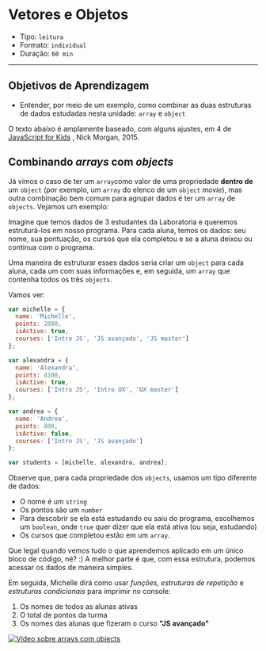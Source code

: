 # Vetores e Objetos

* Tipo: `leitura`
* Formato: `individual`
* Duração: `60 min`

***

## Objetivos de Aprendizagem

* Entender, por meio de um exemplo, como combinar as duas estruturas de dados estudadas nesta unidade: `array` e `object`

O texto abaixo é amplamente baseado, com alguns ajustes, em 4 de [JavaScript for Kids](http://pepa.holla.cz/wp-content/uploads/2015/11/JavaScript-for-Kids.pdf) , Nick Morgan, 2015.

## Combinando _arrays_ com _objects_

Já vimos o caso de ter um `array`como valor de uma propriedade **dentro de** um `object` \(por exemplo, um `array` do elenco de um `object` _movie_\), mas outra combinação bem comum para agrupar dados é ter um `array` de `objects`. Vejamos um exemplo:

Imagine que temos dados de 3 estudantes da Laboratoria e queremos estruturá-los em nosso programa. Para cada aluna, temos os dados: seu nome, sua pontuação, os cursos que ela completou e se a aluna deixou ou continua com o programa.

Uma maneira de estruturar esses dados seria criar um `object` para cada aluna, cada um com suas informações e, em seguida, um `array` que contenha todos os três `objects`.

Vamos ver:

```javascript
var michelle = {
  name: 'Michelle',
  points: 2000,
  isActive: true,
  courses: ['Intro JS', 'JS avançado', 'JS master']
};

var alexandra = {
  name: 'Alexandra',
  points: 4100,
  isActive: true,
  courses: ['Intro JS', 'Intro UX', 'UX master']
};

var andrea = {
  name: 'Andrea',
  points: 800,
  isActive: false,
  courses: ['Intro JS', 'JS avançado']
};

var students = [michelle, alexandra, andrea];
```

Observe que, para cada propriedade dos `objects`, usamos um tipo diferente de dados:

* O nome é um `string`
* Os pontos são um `number`
* Para descobrir se ela está estudando ou saiu do programa, escolhemos um `boolean`, onde `true` quer dizer que ela está ativa \(ou seja, estudando\)
* Os cursos que completou estão em um `array`.

Que legal quando vemos tudo o que aprendemos aplicado em um único bloco de código, né? :\) A melhor parte é que, com essa estrutura, podemos acessar os dados de maneira simples.

Em seguida, Michelle dirá como usar _funções_, _estruturas de repetição_ e _estruturas condicionais_ para imprimir no console:

1. Os nomes de todos as alunas ativas
2. O total de pontos da turma
3. Os nomes das alunas que fizeram o curso **"JS avançado"**

[![V&#xED;deo sobre arrays com objects](https://img.youtube.com/vi/M4vXJ62IIlI/0.jpg)](https://www.youtube.com/watch?v=M4vXJ62IIlI)

